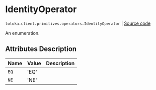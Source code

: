 # IdentityOperator
`toloka.client.primitives.operators.IdentityOperator` | [Source code](https://github.com/Toloka/toloka-kit/blob/v0.1.26/src/client/primitives/operators.py#L37)

An enumeration.

## Attributes Description

| Name | Value | Description |
| :------| :-----------| :----------| 
`EQ`|'EQ'|<p></p>
`NE`|'NE'|<p></p>
